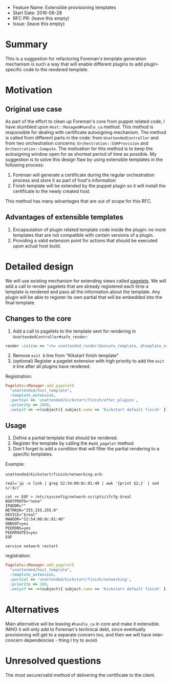 -   Feature Name: Extensible provisioning templates
-   Start Date: 2016-06-28
-   RFC PR: (leave this empty)
-   Issue: (leave this empty)

# Summary

[summary]: #summary

This is a suggestion for refactoring Foreman's template generation mechanism is such a way that will enable
different plugins to add plugin-specific code to the rendered template.

# Motivation

[motivation]: #motivation

## Original use case

As part of the effort to clean up Foreman's core from puppet related code,
I have stumbled upon `Host::Managed#handle_ca` method. This method is responsible
for dealing with certificate autosigning mechanism. The method is called from different parts
in the code: from `UnattendedController` and from two orchestration concerns: `Orchestration::SSHProvision`
and `Orchestration::Compute`. The motivation for this method is to keep the autosigning window open
for as shortest period of time as possible.
My suggestion is to solve this design flaw by using extensible templates in the following process:

1.  Foreman will generate a certificate during the regular orchestration process and store it as part of
    host's information
2.  Finish template will be extended by the puppet plugin so it will install the certificate to the newly
    created host.

This method has many advantages that are out of scope for this RFC.

## Advantages of extensible templates

1.  Encapsulation of plugin related template code inside the plugin: no more templates that are not compatible
    with certain versions of a plugin.
2.  Providing a valid extension point for actions that should be executed upon actual host build.

# Detailed design

[design]: #detailed-design

We will use existing mechanism for extending views called [pagelets](http://projects.theforeman.org/projects/foreman/wiki/Pagelets).
We will add a call to render pagelets that are already registered each time a template is rendered and pass all the information about the template.
Any plugin will be able to register its own partial that will be embedded into the final template.

## Changes to the core

1.  Add a call to pagelets to the template sent for rendering in `UnattendedController#safe_render`:

```ruby
render :inline => "<%= unattended_render(@unsafe_template, @template_name).html_safe %> <%= render_pagelets_for(:template_extension, :subject => @template_object) %>" and return
```

2.  Remove `exit 0` line from "Kikstart finish template"
3.  (optional) Register a pagelet extension with high priority to add the `exit 0` line after all plugins have rendered.

Registration:

```ruby
Pagelets::Manager.add_pagelet(
  "unattended/host_template",
  :template_extension,
  :partial => 'unattended/kickstart/finish/after_plugins',
  :priority => 2000,
  :onlyif => ->(subject){ subject.name == 'Kickstart default finish' })
```

## Usage

1.  Define a partial template that should be rendered.
2.  Register the template by calling the `#add_pagelet` method
3.  Don't forget to add a condition that will filter the partial rendering to a specific templates.

Example:

`unattended/kickstart/finish/networking.erb`:

    real=`ip -o link | grep 52:54:00:8c:81:40 | awk '{print $2;}' | sed s/:$//`

    cat << EOF > /etc/sysconfig/network-scripts/ifcfg-$real
    BOOTPROTO="none"
    IPADDR=""
    NETMASK="255.255.255.0"
    DEVICE="$real"
    HWADDR="52:54:00:8c:81:40"
    ONBOOT=yes
    PEERDNS=yes
    PEERROUTES=yes
    EOF

    service network restart

registration:

```ruby
Pagelets::Manager.add_pagelet(
  "unattended/host_template",
  :template_extension,
  :partial => 'unattended/kickstart/finish/networking',
  :priority => 100,
  :onlyif => ->(subject){ subject.name == 'Kickstart default finish' }) # <- the partial will be rendered only for this template
```

# Alternatives

[alternatives]: #alternatives

Main alternative will be leaving `#handle_ca` in core and make it extensible. IMHO it will only add to Foreman's technical
debt, since eventually provisioning will get to a separate concern too, and then we will have inter-concern dependencies -
thing I try to avoid.

# Unresolved questions

[unresolved]: #unresolved-questions

The most secure/valid method of delivering the certificate to the client.
